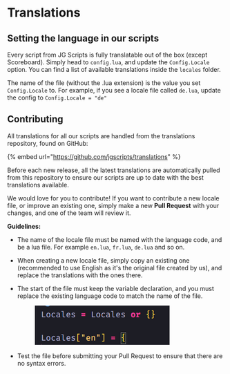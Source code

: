 # Translations

## Setting the language in our scripts

Every script from JG Scripts is fully translatable out of the box (except Scoreboard). Simply head to `config.lua`, and update the `Config.Locale` option. You can find a list of available translations inside the `locales` folder.

The name of the file (without the .lua extension) is the value you set `Config.Locale` to. For example, if you see a locale file called `de.lua`, update the config to `Config.Locale = "de"`

## Contributing

All translations for all our scripts are handled from the translations repository, found on GitHub:

{% embed url="https://github.com/jgscripts/translations" %}

Before each new release, all the latest translations are automatically pulled from this repository to ensure our scripts are up to date with the best translations available.

We would love for you to contribute! If you want to contribute a new locale file, or improve an existing one, simply make a new **Pull Request** with your changes, and one of the team will review it.

**Guidelines:**

* The name of the locale file must be named with the language code, and be a lua file. For example `en.lua`, `fr.lua`, `de.lua` and so on.
* When creating a new locale file, simply copy an existing one (recommended to use English as it's the original file created by us), and replace the translations with the ones there.
*   The start of the file must keep the variable declaration, and you must replace the existing language code to match the name of the file.

    <figure><img src=".gitbook/assets/image (1).png" alt=""><figcaption></figcaption></figure>
* Test the file before submitting your Pull Request to ensure that there are no syntax errors.
